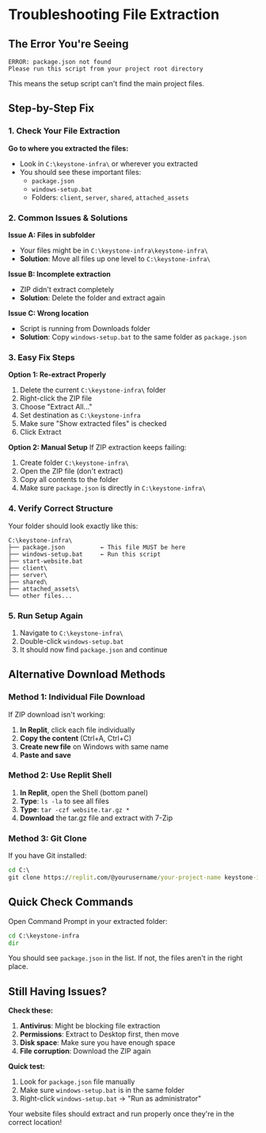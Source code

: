 # Troubleshooting File Extraction

## The Error You're Seeing

```
ERROR: package.json not found
Please run this script from your project root directory
```

This means the setup script can't find the main project files.

## Step-by-Step Fix

### 1. Check Your File Extraction

**Go to where you extracted the files:**
- Look in `C:\keystone-infra\` or wherever you extracted
- You should see these important files:
  - `package.json`
  - `windows-setup.bat`
  - Folders: `client`, `server`, `shared`, `attached_assets`

### 2. Common Issues & Solutions

**Issue A: Files in subfolder**
- Your files might be in `C:\keystone-infra\keystone-infra\`
- **Solution**: Move all files up one level to `C:\keystone-infra\`

**Issue B: Incomplete extraction**
- ZIP didn't extract completely
- **Solution**: Delete the folder and extract again

**Issue C: Wrong location**
- Script is running from Downloads folder
- **Solution**: Copy `windows-setup.bat` to the same folder as `package.json`

### 3. Easy Fix Steps

**Option 1: Re-extract Properly**
1. Delete the current `C:\keystone-infra\` folder
2. Right-click the ZIP file
3. Choose "Extract All..."
4. Set destination as `C:\keystone-infra`
5. Make sure "Show extracted files" is checked
6. Click Extract

**Option 2: Manual Setup**
If ZIP extraction keeps failing:
1. Create folder `C:\keystone-infra\`
2. Open the ZIP file (don't extract)
3. Copy all contents to the folder
4. Make sure `package.json` is directly in `C:\keystone-infra\`

### 4. Verify Correct Structure

Your folder should look exactly like this:
```
C:\keystone-infra\
├── package.json          ← This file MUST be here
├── windows-setup.bat     ← Run this script
├── start-website.bat
├── client\
├── server\
├── shared\
├── attached_assets\
└── other files...
```

### 5. Run Setup Again

1. Navigate to `C:\keystone-infra\`
2. Double-click `windows-setup.bat`
3. It should now find `package.json` and continue

## Alternative Download Methods

### Method 1: Individual File Download
If ZIP download isn't working:
1. **In Replit**, click each file individually
2. **Copy the content** (Ctrl+A, Ctrl+C)
3. **Create new file** on Windows with same name
4. **Paste and save**

### Method 2: Use Replit Shell
1. **In Replit**, open the Shell (bottom panel)
2. **Type**: `ls -la` to see all files
3. **Type**: `tar -czf website.tar.gz *`
4. **Download** the tar.gz file and extract with 7-Zip

### Method 3: Git Clone
If you have Git installed:
```cmd
cd C:\
git clone https://replit.com/@yourusername/your-project-name keystone-infra
```

## Quick Check Commands

Open Command Prompt in your extracted folder:
```cmd
cd C:\keystone-infra
dir
```

You should see `package.json` in the list. If not, the files aren't in the right place.

## Still Having Issues?

**Check these:**
1. **Antivirus**: Might be blocking file extraction
2. **Permissions**: Extract to Desktop first, then move
3. **Disk space**: Make sure you have enough space
4. **File corruption**: Download the ZIP again

**Quick test:**
1. Look for `package.json` file manually
2. Make sure `windows-setup.bat` is in the same folder
3. Right-click `windows-setup.bat` → "Run as administrator"

Your website files should extract and run properly once they're in the correct location!
